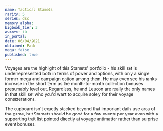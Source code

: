 ```yaml
---
name: Tactical Stamets
rarity: 5
series: dsc
memory_alpha:
bigbook_tier: 3
events: 18
in_portal:
date: 06/04/2021
obtained: Pack
mega: false
published: true
---
```


Voyages are the highlight of this Stamets' portfolio - his skill set is underrepresented both in terms of power and options, with only a single former mega and campaign option among them. He may even see his ranks increase in the short term as the month-to-month collection bonuses presumably level out. Regardless, he and Leucon are really the only names in that skill set who you'd want to acquire solely for their voyage considerations.

The cupboard isn't exactly stocked beyond that important daily use area of the game, but Stamets should be good for a few events per year even with a supporting trait list pointed directly at voyage antimatter rather than surprise event bonuses.
